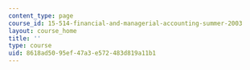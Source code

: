 ```yaml
---
content_type: page
course_id: 15-514-financial-and-managerial-accounting-summer-2003
layout: course_home
title: ''
type: course
uid: 8618ad50-95ef-47a3-e572-483d819a11b1
---
```

